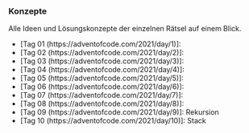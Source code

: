 ### Konzepte

Alle Ideen und Lösungskonzepte der einzelnen Rätsel auf einem Blick.
<ul>
  <li>[Tag 01 (https://adventofcode.com/2021/day/1)]: </li>
  <li>[Tag 02 (https://adventofcode.com/2021/day/2)]: </li>
  <li>[Tag 03 (https://adventofcode.com/2021/day/3)]: </li>
  <li>[Tag 04 (https://adventofcode.com/2021/day/4)]: </li>
  <li>[Tag 05 (https://adventofcode.com/2021/day/5)]: </li>
  <li>[Tag 06 (https://adventofcode.com/2021/day/6)]: </li>
  <li>[Tag 07 (https://adventofcode.com/2021/day/7)]: </li>
  <li>[Tag 08 (https://adventofcode.com/2021/day/8)]: </li>
  <li>[Tag 09 (https://adventofcode.com/2021/day/9)]: Rekursion</li>
  <li>[Tag 10 (https://adventofcode.com/2021/day/10)]: Stack</li>
</ul>
